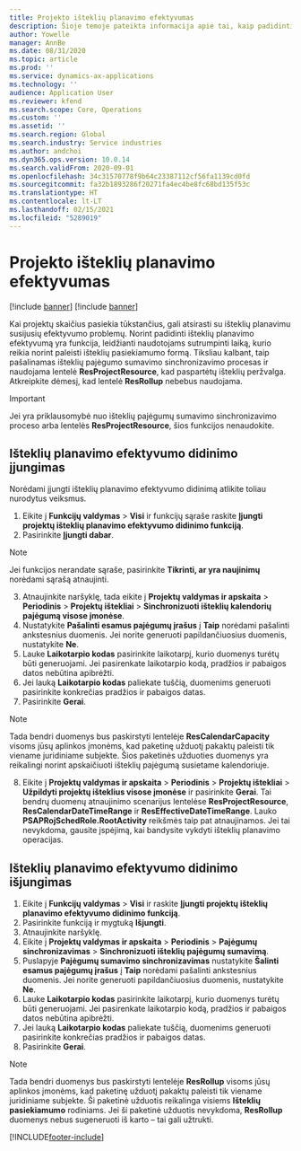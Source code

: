```yaml
---
title: Projekto išteklių planavimo efektyvumas
description: Šioje temoje pateikta informacija apie tai, kaip padidinti daugelio projektų išteklių planavimo efektyvumą.
author: Yowelle
manager: AnnBe
ms.date: 08/31/2020
ms.topic: article
ms.prod: ''
ms.service: dynamics-ax-applications
ms.technology: ''
audience: Application User
ms.reviewer: kfend
ms.search.scope: Core, Operations
ms.custom: ''
ms.assetid: ''
ms.search.region: Global
ms.search.industry: Service industries
ms.author: andchoi
ms.dyn365.ops.version: 10.0.14
ms.search.validFrom: 2020-09-01
ms.openlocfilehash: 34c31570778f9b64c23387112cf56fa1139cd0fd
ms.sourcegitcommit: fa32b1893286f20271fa4ec4be8fc68bd135f53c
ms.translationtype: HT
ms.contentlocale: lt-LT
ms.lasthandoff: 02/15/2021
ms.locfileid: "5289019"
---
```

# <a name="project-resource-scheduling-performance"></a>Projekto išteklių planavimo efektyvumas

[!include [banner](../includes/banner.md)]
[!include [banner](../includes/preview-banner.md)]


Kai projektų skaičius pasiekia tūkstančius, gali atsirasti su išteklių planavimu susijusių efektyvumo problemų. Norint padidinti išteklių planavimo efektyvumą yra funkcija, leidžianti naudotojams sutrumpinti laiką, kurio reikia norint paleisti išteklių pasiekiamumo formą. Tiksliau kalbant, taip pašalinamas išteklių pajėgumo sumavimo sinchronizavimo procesas ir naudojama lentelė **ResProjectResource**, kad paspartėtų išteklių peržvalga. Atkreipkite dėmesį, kad lentelė **ResRollup** nebebus naudojama.

> [!IMPORTANT]
> Jei yra priklausomybė nuo išteklių pajėgumų sumavimo sinchronizavimo proceso arba lentelės **ResProjectResource**, šios funkcijos nenaudokite.

## <a name="enable-resource-scheduling-performance-enhancement"></a>Išteklių planavimo efektyvumo didinimo įjungimas
Norėdami įjungti išteklių planavimo efektyvumo didinimą atlikite toliau nurodytus veiksmus.

1. Eikite į **Funkcijų valdymas** > **Visi** ir funkcijų sąraše raskite **Įjungti projektų išteklių planavimo efektyvumo didinimo funkciją**.
2. Pasirinkite **Įjungti dabar**.

> [!NOTE]
> Jei funkcijos nerandate sąraše, pasirinkite **Tikrinti, ar yra naujinimų** norėdami sąrašą atnaujinti.

3. Atnaujinkite naršyklę, tada eikite į **Projektų valdymas ir apskaita** > **Periodinis** > **Projektų ištekliai** > **Sinchronizuoti išteklių kalendorių pajėgumą visose įmonėse**.
4. Nustatykite **Pašalinti esamus pajėgumų įrašus** į **Taip** norėdami pašalinti ankstesnius duomenis. Jei norite generuoti papildančiuosius duomenis, nustatykite **Ne**.
5. Lauke **Laikotarpio kodas** pasirinkite laikotarpį, kurio duomenys turėtų būti generuojami. Jei pasirenkate laikotarpio kodą, pradžios ir pabaigos datos nebūtina apibrėžti.
6. Jei lauką **Laikotarpio kodas** paliekate tuščią, duomenims generuoti pasirinkite konkrečias pradžios ir pabaigos datas.
7. Pasirinkite **Gerai**.

 > [!NOTE]
 > Tada bendri duomenys bus paskirstyti lentelėje **ResCalendarCapacity** visoms jūsų aplinkos įmonėms, kad paketinę užduotį pakaktų paleisti tik viename juridiniame subjekte. Šios paketinės užduoties duomenys yra reikalingi norint apskaičiuoti išteklių pajėgumą susietame kalendoriuje.

8. Eikite į **Projektų valdymas ir apskaita** > **Periodinis** > **Projektų ištekliai** > **Užpildyti projektų išteklius visose įmonėse** ir pasirinkite **Gerai**. Tai bendrų duomenų atnaujinimo scenarijus lentelėse **ResProjectResource**, **ResCalendarDateTimeRange** ir **ResEffectiveDateTimeRange**. Lauko **PSAPRojSchedRole.RootActivity** reikšmės taip pat atnaujinamos. Jei tai nevykdoma, gausite įspėjimą, kai bandysite vykdyti išteklių planavimo operacijas.
 
## <a name="turn-off-resource-scheduling-performance-enhancement"></a>Išteklių planavimo efektyvumo didinimo išjungimas

1. Eikite į **Funkcijų valdymas** > **Visi** ir raskite **Įjungti projektų išteklių planavimo efektyvumo didinimo funkciją**.
2. Pasirinkite funkciją ir mygtuką **Išjungti**.
3. Atnaujinkite naršyklę.
4. Eikite į **Projektų valdymas ir apskaita** > **Periodinis** > **Pajėgumų sinchronizavimas** > **Sinchronizuoti išteklių pajėgumų sumavimą**.
5. Puslapyje **Pajėgumų sumavimo sinchronizavimas** nustatykite **Šalinti esamus pajėgumų įrašus** į **Taip** norėdami pašalinti ankstesnius duomenis. Jei norite generuoti papildančiuosius duomenis, nustatykite **Ne**.
6. Lauke **Laikotarpio kodas** pasirinkite laikotarpį, kurio duomenys turėtų būti generuojami. Jei pasirenkate laikotarpio kodą, pradžios ir pabaigos datos nebūtina apibrėžti.
7. Jei lauką **Laikotarpio kodas** paliekate tuščią, duomenims generuoti pasirinkite konkrečias pradžios ir pabaigos datas.
8. Pasirinkite **Gerai**.

> [!NOTE]
> Tada bendri duomenys bus paskirstyti lentelėje **ResRollup** visoms jūsų aplinkos įmonėms, kad paketinę užduotį pakaktų paleisti tik viename juridiniame subjekte. Ši paketinė užduotis reikalinga visiems **Išteklių pasiekiamumo** rodiniams. Jei ši paketinė užduotis nevykdoma, **ResRollup** duomenys nebus sugeneruoti iš karto – tai gali užtrukti.


[!INCLUDE[footer-include](../includes/footer-banner.md)]